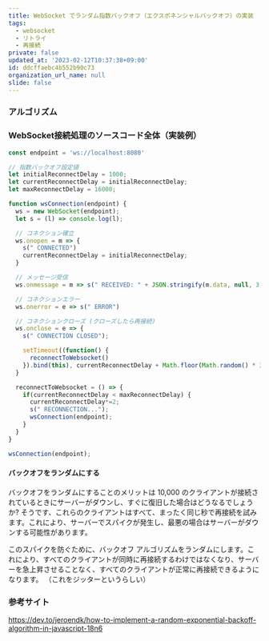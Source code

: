 ```yaml
---
title: WebSocket でランダム指数バックオフ（エクスポネンシャルバックオフ）の実装
tags:
  - websocket
  - リトライ
  - 再接続
private: false
updated_at: '2023-02-12T10:37:38+09:00'
id: ddcffaebc4b552b90c73
organization_url_name: null
slide: false
---
```

### アルゴリズム




### WebSocket接続処理のソースコード全体（実装例）

```js
const endpoint = 'ws://localhost:8080'

// 指数バックオフ設定値
let initialReconnectDelay = 1000;
let currentReconnectDelay = initialReconnectDelay;
let maxReconnectDelay = 16000;

function wsConnection(endpoint) {
  ws = new WebSocket(endpoint);
  let s = (l) => console.log(l);

  // コネクション確立
  ws.onopen = m => {
    s(" CONNECTED")
    currentReconnectDelay = initialReconnectDelay;
  }

  // メッセージ受信
  ws.onmessage = m => s(" RECEIVED: " + JSON.stringify(m.data, null, 3))

  // コネクションエラー
  ws.onerror = e => s(" ERROR")

  // コネクションクローズ (クローズしたら再接続)
  ws.onclose = e => {
    s(" CONNECTION CLOSED");

    setTimeout((function() {
      reconnectToWebsocket()
    }).bind(this), currentReconnectDelay + Math.floor(Math.random() * 3000))  // ランダム指数バックオフ
  }

  reconnectToWebsocket = () => {
    if(currentReconnectDelay < maxReconnectDelay) {
      currentReconnectDelay*=2;
      s(" RECONNECTION...");
      wsConnection(endpoint);
    }
  }  
}

wsConnection(endpoint);
```

#### バックオフをランダムにする
バックオフをランダムにすることのメリットは 10,000 のクライアントが接続されているときにサーバーがダウンし、すぐに復旧した場合はどうなるでしょうか? そうです、これらのクライアントはすべて、まったく同じ秒で再接続を試みます。これにより、サーバーでスパイクが発生し、最悪の場合はサーバーがダウンする可能性があります。

このスパイクを防ぐために、バックオフ アルゴリズムをランダムにします。これにより、すべてのクライアントが同時に再接続するわけではなくなり、サーバーを急上昇させることなく、すべてのクライアントが正常に再接続できるようになります。
（これをジッターというらしい）

### 参考サイト

https://dev.to/jeroendk/how-to-implement-a-random-exponential-backoff-algorithm-in-javascript-18n6
